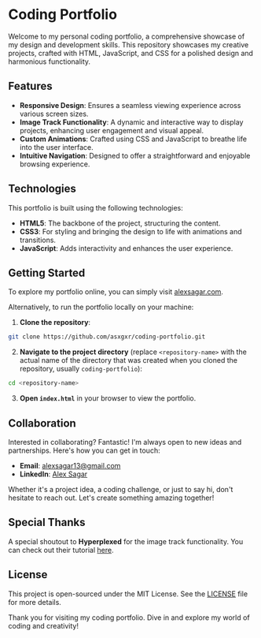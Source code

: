 # Coding Portfolio

Welcome to my personal coding portfolio, a comprehensive showcase of my design and development skills. This repository showcases my creative projects, crafted with HTML, JavaScript, and CSS for a polished design and harmonious functionality.


## Features

- **Responsive Design**: Ensures a seamless viewing experience across various screen sizes.
- **Image Track Functionality**: A dynamic and interactive way to display projects, enhancing user engagement and visual appeal.
- **Custom Animations**: Crafted using CSS and JavaScript to breathe life into the user interface.
- **Intuitive Navigation**: Designed to offer a straightforward and enjoyable browsing experience.


## Technologies

This portfolio is built using the following technologies:

- **HTML5**: The backbone of the project, structuring the content.
- **CSS3**: For styling and bringing the design to life with animations and transitions.
- **JavaScript**: Adds interactivity and enhances the user experience.


## Getting Started

To explore my portfolio online, you can simply visit [alexsagar.com](http://www.alexsagar.com).

Alternatively, to run the portfolio locally on your machine:

1. **Clone the repository**:
```bash
git clone https://github.com/asxgxr/coding-portfolio.git
```

2. **Navigate to the project directory** (replace `<repository-name>` with the actual name of the directory that was created when you cloned the repository, usually `coding-portfolio`):
```bash
cd <repository-name>
```

3. **Open `index.html`** in your browser to view the portfolio.


## Collaboration

Interested in collaborating? Fantastic! I'm always open to new ideas and partnerships. Here's how you can get in touch:

- **Email**: [alexsagar13@gmail.com](mailto:alexsagar13@gmail.com)
- **LinkedIn**: [Alex Sagar](https://linkedin.com/in/alex-sagar)

Whether it's a project idea, a coding challenge, or just to say hi, don't hesitate to reach out. Let's create something amazing together!


## Special Thanks

A special shoutout to **Hyperplexed** for the image track functionality. You can check out their tutorial [here](https://youtu.be/PkADl0HubMY).


## License

This project is open-sourced under the MIT License. See the [LICENSE](LICENSE.md) file for more details.



Thank you for visiting my coding portfolio. Dive in and explore my world of coding and creativity!
